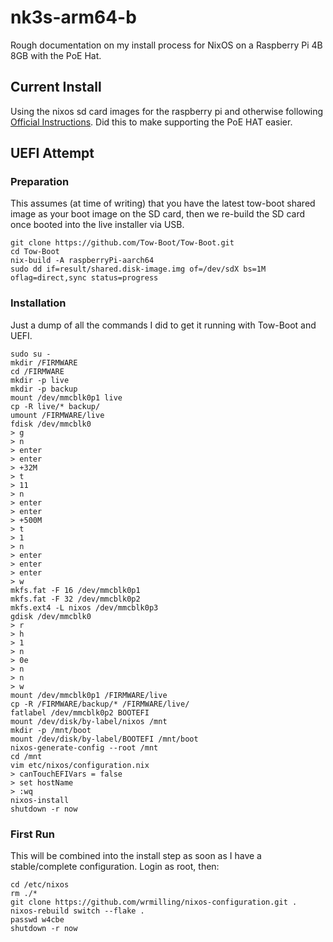 # nk3s-arm64-b

Rough documentation on my install process for NixOS on a Raspberry Pi 4B 8GB with the PoE Hat.

## Current Install

Using the nixos sd card images for the raspberry pi and otherwise following [Official Instructions](https://nixos.wiki/wiki/NixOS_on_ARM/Raspberry_Pi). Did this to make supporting the PoE HAT easier.

## UEFI Attempt

### Preparation

This assumes (at time of writing) that you have the latest tow-boot shared image as your boot image on the SD card, then we re-build the SD card once booted into the live installer via USB.

```
git clone https://github.com/Tow-Boot/Tow-Boot.git
cd Tow-Boot
nix-build -A raspberryPi-aarch64
sudo dd if=result/shared.disk-image.img of=/dev/sdX bs=1M oflag=direct,sync status=progress
```

### Installation

Just a dump of all the commands I did to get it running with Tow-Boot and UEFI.

```
sudo su -
mkdir /FIRMWARE
cd /FIRMWARE
mkdir -p live
mkdir -p backup
mount /dev/mmcblk0p1 live
cp -R live/* backup/
umount /FIRMWARE/live
fdisk /dev/mmcblk0
> g
> n
> enter
> enter
> +32M
> t
> 11
> n
> enter
> enter
> +500M
> t
> 1
> n
> enter
> enter
> enter
> w
mkfs.fat -F 16 /dev/mmcblk0p1
mkfs.fat -F 32 /dev/mmcblk0p2
mkfs.ext4 -L nixos /dev/mmcblk0p3
gdisk /dev/mmcblk0
> r
> h
> 1
> n
> 0e
> n
> n
> w
mount /dev/mmcblk0p1 /FIRMWARE/live
cp -R /FIRMWARE/backup/* /FIRMWARE/live/
fatlabel /dev/mmcblk0p2 BOOTEFI
mount /dev/disk/by-label/nixos /mnt
mkdir -p /mnt/boot
mount /dev/disk/by-label/BOOTEFI /mnt/boot
nixos-generate-config --root /mnt
cd /mnt
vim etc/nixos/configuration.nix
> canTouchEFIVars = false
> set hostName
> :wq
nixos-install
shutdown -r now
```

### First Run

This will be combined into the install step as soon as I have a stable/complete configuration. Login as root, then:

```
cd /etc/nixos
rm ./*
git clone https://github.com/wrmilling/nixos-configuration.git .
nixos-rebuild switch --flake .
passwd w4cbe
shutdown -r now
```